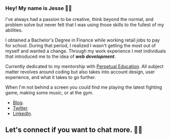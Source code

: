 ### Hey! My name is **Jesse** 🕵🏼

I've always had a passion to be creative, think beyond the normal, and problem solve but never felt that I was using those skills to the fullest of my abilities.

I obtained a Bachelor's Degree in Finance while working retail jobs to pay for school. During that period, I realized I wasn't getting the most out of myself and wanted a change. Through my work experience I met individuals that introduced me to the idea of ***web development***.

Currently dedicated to my mentorship with [Perpetual Education](https://perpetual.education/). All subject matter revolves around coding but also takes into account design, user experience, and what it takes to go further.

When I'm not behind a screen you could find me playing the latest fighting game, making some music, or at the gym. 

- [Blog](https://jessedevs.substack.com/).
- [Twitter](https://twitter.com/jesse_Devs).
- [LinkedIn](https://www.linkedin.com/in/felix-jesser1223/).


## Let's connect if you want to chat more. 🤟🏼
